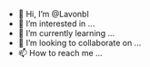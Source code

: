 - 👋 Hi, I’m @Lavonbl
- 👀 I’m interested in ...
- 🌱 I’m currently learning ...
- 💞️ I’m looking to collaborate on ...
- 📫 How to reach me ...

<!---
Lavonbl/Lavonbl is a ✨ special ✨ repository because its `README.md` (this file) appears on your GitHub profile.
You can click the Preview link to take a look at your changes.
--->
